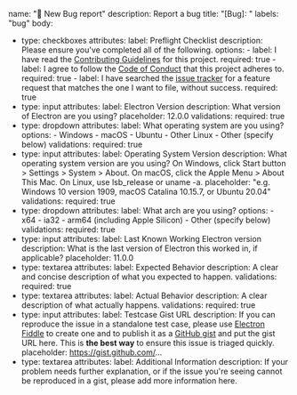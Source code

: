 name: "🐞 New Bug report"
description: Report a bug
title: "[Bug]: "
labels: "bug"
body:
- type: checkboxes
  attributes:
    label: Preflight Checklist
    description: Please ensure you've completed all of the following.
    options:
      - label: I have read the [Contributing Guidelines](https://github.com/electron/electron/blob/master/CONTRIBUTING.md) for this project.
        required: true
      - label: I agree to follow the [Code of Conduct](https://github.com/electron/electron/blob/master/CODE_OF_CONDUCT.md) that this project adheres to.
        required: true
      - label: I have searched the [issue tracker](https://www.github.com/electron/electron/issues) for a feature request that matches the one I want to file, without success.
        required: true
- type: input
  attributes:
    label: Electron Version
    description: What version of Electron are you using?
    placeholder: 12.0.0
  validations:
    required: true
- type: dropdown
  attributes:
    label: What operating system are you using?
    options:
      - Windows
      - macOS
      - Ubuntu
      - Other Linux
      - Other (specify below)
  validations:
    required: true
- type: input
  attributes:
    label: Operating System Version
    description: What operating system version are you using? On Windows, click Start button > Settings > System > About. On macOS, click the Apple Menu > About This Mac. On Linux, use lsb_release or uname -a.
    placeholder: "e.g. Windows 10 version 1909, macOS Catalina 10.15.7, or Ubuntu 20.04"
  validations:
    required: true
- type: dropdown
  attributes:
    label: What arch are you using?
    options:
      - x64
      - ia32
      - arm64 (including Apple Silicon)
      - Other (specify below)
  validations:
    required: true
- type: input
  attributes:
    label: Last Known Working Electron version
    description: What is the last version of Electron this worked in, if applicable?
    placeholder: 11.0.0
- type: textarea
  attributes:
    label: Expected Behavior
    description: A clear and concise description of what you expected to happen.
  validations:
    required: true
- type: textarea
  attributes:
    label: Actual Behavior
    description: A clear description of what actually happens.
  validations:
    required: true
- type: input
  attributes:
    label: Testcase Gist URL
    description: If you can reproduce the issue in a standalone test case, please use [Electron Fiddle](https://github.com/electron/fiddle) to create one and to publish it as a [GitHub gist](https://gist.github.com) and put the gist URL here. This is **the best way** to ensure this issue is triaged quickly.
    placeholder: https://gist.github.com/...
- type: textarea
  attributes:
    label: Additional Information
    description: If your problem needs further explanation, or if the issue you're seeing cannot be reproduced in a gist, please add more information here.
